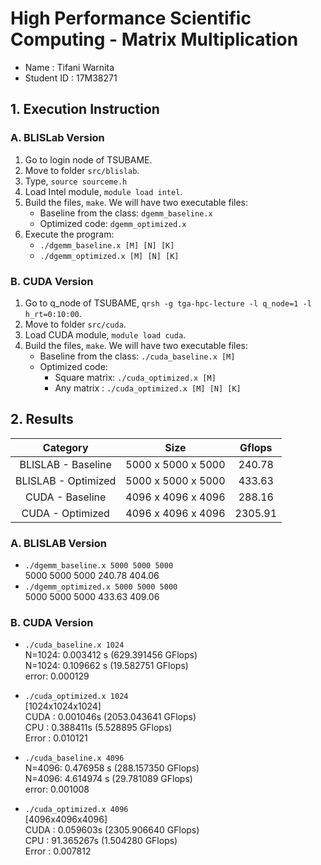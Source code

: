 # High Performance Scientific Computing - Matrix Multiplication

- Name        : Tifani Warnita
- Student ID  : 17M38271

## 1. Execution Instruction
### A. BLISLab Version
1. Go to login node of TSUBAME. 
2. Move to folder `src/blislab`.
3. Type, `source sourceme.h`
4. Load Intel module, `module load intel`.
5. Build the files, `make`. We will have two executable files:
    - Baseline from the class: `dgemm_baseline.x`
    - Optimized code: `dgemm_optimized.x`
6. Execute the program:
    - `./dgemm_baseline.x [M] [N] [K]`
    - `./dgemm_optimized.x [M] [N] [K]`

### B. CUDA Version
1. Go to q_node of TSUBAME, `qrsh -g tga-hpc-lecture -l q_node=1 -l h_rt=0:10:00`.
2. Move to folder `src/cuda`.
3. Load CUDA module, `module load cuda`.
4. Build the files, `make`. We will have two executable files:
    - Baseline from the class: `./cuda_baseline.x [M]`
    - Optimized code:
        - Square matrix: `./cuda_optimized.x [M]`
        - Any matrix   : `./cuda_optimized.x [M] [N] [K]`
   
   
## 2. Results

|       Category      |        Size        |  Gflops |
|:-------------------:|:------------------:|:-------:|
| BLISLAB - Baseline  | 5000 x 5000 x 5000 |  240.78 |
| BLISLAB - Optimized | 5000 x 5000 x 5000 |  433.63 |
| CUDA - Baseline     | 4096 x 4096 x 4096 |  288.16 |
| CUDA - Optimized    | 4096 x 4096 x 4096 | 2305.91 |

### A. BLISLAB Version
- `./dgemm_baseline.x 5000 5000 5000`  
    5000	  5000	  5000	 240.78	 404.06
- `./dgemm_optimized.x 5000 5000 5000`  
    5000	  5000	  5000	 433.63	 409.06

### B. CUDA Version
- `./cuda_baseline.x 1024`  
    N=1024: 0.003412 s (629.391456 GFlops)  
    N=1024: 0.109662 s (19.582751 GFlops)  
    error: 0.000129
  
- `./cuda_optimized.x 1024`  
    [1024x1024x1024]  
    CUDA  : 0.001046s (2053.043641 GFlops)  
    CPU   : 0.388411s (5.528895 GFlops)  
    Error : 0.010121
    
- `./cuda_baseline.x 4096`  
    N=4096: 0.476958 s (288.157350 GFlops)  
    N=4096: 4.614974 s (29.781089 GFlops)  
    error: 0.001008
    
- `./cuda_optimized.x 4096`  
    [4096x4096x4096]  
    CUDA  : 0.059603s (2305.906640 GFlops)  
    CPU   : 91.365267s (1.504280 GFlops)  
    Error : 0.007812  
